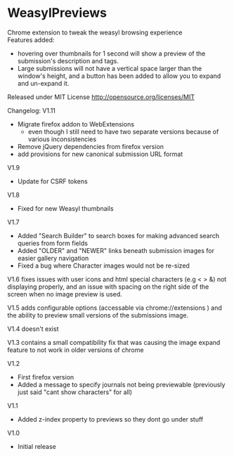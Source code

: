 WeasylPreviews
==============

Chrome extension to tweak the weasyl browsing experience  
Features added: 
- hovering over thumbnails for 1 second will show a preview of the
submission's description and tags.  
- Large submissions will not have a vertical space larger than the window's height,
and a button has been added to allow you to expand and un-expand it.


Released under MIT License http://opensource.org/licenses/MIT

Changelog:
V1.11
- Migrate firefox addon to WebExtensions
  - even though I still need to have two separate versions because of various inconsistencies
- Remove jQuery dependencies from firefox version
- add provisions for new canonical submission URL format

V1.9
- Update for CSRF tokens

V1.8
- Fixed for new Weasyl thumbnails

V1.7 
- Added "Search Builder" to search boxes for making advanced search queries from form fields
- Added "OLDER" and "NEWER" links beneath submission images for easier gallery navigation
- Fixed a bug where Character images would not be re-sized

V1.6 fixes issues with user icons and html special characters (e.g < > &) not displaying properly, and an issue with spacing on the right side of the screen when no image preview is used.

V1.5 adds configurable options (accessable via chrome://extensions ) and the ability to preview small versions of the submissions image.

V1.4 doesn't exist

V1.3 contains a small compatibility fix that was causing the image expand feature to not work in older versions of chrome

V1.2
- First firefox version
- Added a message to specify journals not being previewable (previously just said "cant show characters" for all)

V1.1
- Added z-index property to previews so they dont go under stuff

V1.0
- Initial release
